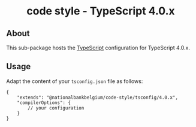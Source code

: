 <h1 align="center">
   code style - TypeScript 4.0.x
</h1>

## About

This sub-package hosts the [TypeScript](https://www.typescriptlang.org/) configuration for TypeScript 4.0.x.

## Usage

Adapt the content of your `tsconfig.json` file as follows:

```text
{
	"extends": "@nationalbankbelgium/code-style/tsconfig/4.0.x",
	"compilerOptions": {
		// your configuration
	}
}
```

